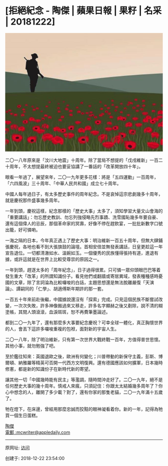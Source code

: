 # [拒絕紀念 - 陶傑 | 蘋果日報 | 果籽 | 名采 | 20181222]



![图20191222-6拒绝纪念](图20181222-6拒绝纪念.jpg)

二〇一八年原來是「汶川大地震」十周年。除了當局不想提的「戊戌維新」一百二十周年，不太想提最終被迫也要妥協講了一番話的「改革開放四十年」。  

眼看一年過了，展望來年，二〇一九年更多花樣：將是「五四運動」一百周年，「六四風波」三十周年、「中華人民共和國」成立七十周年。  

中國人每年過日子，有太多歷史事件的周年紀念。不是哀悼這宗悲劇幾多十周年，就是慶祝那件盛事幾多周年。  

一年到頭，慶祝這樣，紀念那樣的「歷史大事」太多了，須知學習大量文山會海的「重要講話」：勿忘歷史教訓、勿忘列強侵略先烈事蹟、洗雪國恥幾多年要自豪、還有這個偉人的忌辰，那個革命家的冥壽，好像不停在趕飲宴，一批批新數字口號出籠，好可憐喲。  

一海之隔的日本，今年真正遇上了歷史大事：明治維新一百五十周年，但無大肆鋪張慶祝，各地也看不到大張旗鼓的論壇。首相安倍並無發表講話，日皇更趁這一年宣告退位。一切都清澈如水、溫婉如玉。一個優秀的民族懂得張持有道，進退有據，或許這就是在世界上比較受尊崇的原因之一。  

一年到頭，趕逐太多的「周年紀念」，日子過得很累。只可憐一眾仰頭眼巴巴等着發生重大「改革」的所謂知識份子。看見他們或翻牆或寄居異域，發表種種感時憂國的文章，除了言詞淪為比較囉唆的白話，主題思想還是無法脫離嚴復「天演論」、譚嗣同的「仁學」、胡適傅斯年期許的那一套。  

一百五十年來前赴後繼，中國據說還沒有「探索」完成。只見這個民族不斷嘗試改變，一次次失敗，許多神像搬過來又移走，許多名字顯赫之後又剷除，說不清的糊塗帳，其間人頭滾滾，血淚斑斑，恕不再費筆墨論述。  

都到二〇一九年了，還有那麼多大事要紀念慶祝？可幸全球一體化，真正胸懷世界的人，會丟下這許多囉唆重複的包袱，面對新的宇宙人生。  

二〇一八年，除了明治維新，只有第一次世界大戰終戰一百年，方值得普世思懷。其他小事，就勿勉強了吧。  

至於鑑往知來：英國退歐之後，歐洲有何變化；川普帶動的新保守主義，彭斯、博爾頓、納雅羅等精英可否開一代西方文明復興。還有德國應該如何擴軍，日本幾時修憲，都是新的知識份子在新時代新的寄望。  

讓其他一切「中國幾時能有民主」等濫調，隨時間沖走好了。二〇一九年，絕不是任何歷史大事的幾十周年。慎戒人來瘋，只須記住：你跟太太結婚幾多周年了？你心中想念的人，離開了多少載？對了，還有你家的那隻老貓，二〇一九年滿十五歲了。  

牠在燈下，在床邊，曾經用那麼忠誠而狡黠的眼神凝看着你。新的一年，記得為牠買一個生日蛋糕。 

[陶傑  
電郵 :](https://hk.lifestyle.appledaily.com/lifestyle/columnist/%E9%99%B6%E5%82%91)[mcwriter@appledaily.com](mailto:mcwriter@appledaily.com)

---------------------------------------------------


原网址: [访问](https://hk.lifestyle.appledaily.com/lifestyle/columnist/%E9%99%B6%E5%82%91/daily/article/20181222/20574139)

创建于: 2018-12-22 23:54:00

